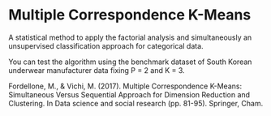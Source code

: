 # Multiple Correspondence K-Means

A statistical method to apply the factorial analysis and simultaneously an unsupervised classification approach for categorical data.

You can test the algorithm using the benchmark dataset of South Korean underwear manufacturer data fixing P = 2 and K = 3.

Fordellone, M., & Vichi, M. (2017). Multiple Correspondence K-Means: Simultaneous Versus Sequential Approach for Dimension Reduction and Clustering. In Data science and social research (pp. 81-95). Springer, Cham.

